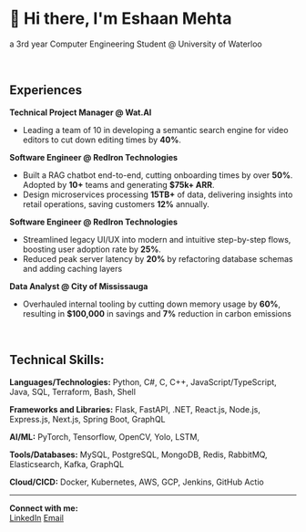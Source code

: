 # 👋 Hi there, I'm Eshaan Mehta 

a 3rd year Computer Engineering Student @ University of Waterloo

<br>

## Experiences

**Technical Project Manager @ Wat.AI**
  - Leading a team of 10 in developing a semantic search engine for video editors to cut down editing times by **40%**.

**Software Engineer @ RedIron Technologies**
  - Built a RAG chatbot end-to-end, cutting onboarding times by over **50%**. Adopted by **10+** teams and generating **$75k+ ARR**.
  - Design microservices processing **15TB+** of data, delivering insights into retail operations, saving customers **12%** annually.

**Software Engineer @ RedIron Technologies**
  - Streamlined legacy UI/UX into modern and intuitive step-by-step flows, boosting user adoption rate by **25%**.
  - Reduced peak server latency by **20%** by refactoring database schemas and adding caching layers

**Data Analyst @ City of Mississauga**
  - Overhauled internal tooling by cutting down memory usage by **60%**, resulting in **$100,000** in savings and **7%** reduction in carbon emissions

<br>

## Technical Skills:

**Languages/Technologies:** Python, C#, C, C++, JavaScript/TypeScript, Java, SQL, Terraform, Bash, Shell

**Frameworks and Libraries:** Flask, FastAPI, .NET, React.js, Node.js, Express.js, Next.js, Spring Boot, GraphQL

**AI/ML:** PyTorch, Tensorflow, OpenCV, Yolo, LSTM, 

**Tools/Databases:** MySQL, PostgreSQL, MongoDB, Redis, RabbitMQ, Elasticsearch, Kafka, GraphQL

**Cloud/CICD:** Docker, Kubernetes, AWS, GCP, Jenkins, GitHub Actio

---

**Connect with me:**  
[LinkedIn](https://www.linkedin.com/in/eshaan-mehta-136a6924b/) [Email](mailto:eshaanm.mehta@gmail.com)

<!--
**eshaan-mehta/eshaan-mehta** is a ✨ _special_ ✨ repository because its `README.md` (this file) appears on your GitHub profile.

Here are some ideas to get you started:

- 🔭 I’m currently working on ...
- 🌱 I’m currently learning ...
- 👯 I’m looking to collaborate on ...
- 🤔 I’m looking for help with ...
- 💬 Ask me about ...
- 📫 How to reach me: ...
- 😄 Pronouns: ...
- ⚡ Fun fact: ...
-->
